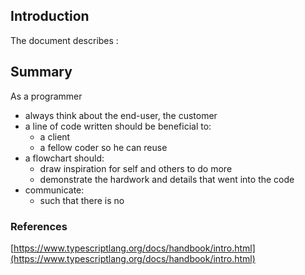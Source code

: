 ## Introduction
The document describes :

## Summary

As a programmer
- always think about the end-user, the customer
- a line of code written should be beneficial to:
    - a client
    - a fellow coder so he can reuse
- a flowchart should:
    - draw inspiration for self and others to do more
    - demonstrate the hardwork and details that went into the code
- communicate:
    - such that there is no 




### References

[https://www.typescriptlang.org/docs/handbook/intro.html](https://www.typescriptlang.org/docs/handbook/intro.html)
